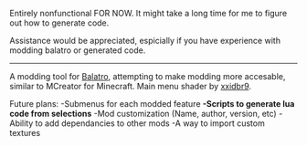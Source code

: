 Entirely nonfunctional FOR NOW. It might take a long time for me to figure out how to generate code.

Assistance would be appreciated, espicially if you have experience with modding balatro or generated code.

------------------------------------------

A modding tool for [Balatro](https://www.playbalatro.com), attempting to make modding more accesable, similar to MCreator for Minecraft. 
Main menu shader by [xxidbr9](https://godotshaders.com/shader/balatro-background-shader/).

Future plans:
-Submenus for each modded feature
**-Scripts to generate lua code from selections**
-Mod customization (Name, author, version, etc)
-Ability to add dependancies to other mods
-A way to import custom textures
